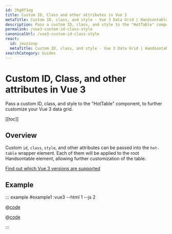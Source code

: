```yaml
---
id: 2kg0f1og
title: Custom ID, Class and other attributes in Vue 3
metaTitle: Custom ID, class, and style - Vue 3 Data Grid | Handsontable
description: Pass a custom ID, class, and style to the "HotTable" component, to further customize your Vue 3 data grid.
permalink: /vue3-custom-id-class-style
canonicalUrl: /vue3-custom-id-class-style
react:
  id: jeuzzosp
  metaTitle: Custom ID, class, and style - Vue 3 Data Grid | Handsontable
searchCategory: Guides
---
```


# Custom ID, Class, and other attributes in Vue 3

Pass a custom ID, class, and style to the "HotTable" component, to further customize your Vue 3 data grid.

[[toc]]

## Overview

Custom `id`, `class`, `style`, and other attributes can be passed into the `hot-table` wrapper element.
Each of them will be applied to the root Handsontable element, allowing further customization of the table.

[Find out which Vue 3 versions are supported](@/guides/integrate-with-vue3/vue3-installation/vue3-installation.md#vue-3-version-support)

## Example

::: example #example1 :vue3 --html 1 --js 2

@[code](@/content/guides/integrate-with-vue3/vue3-custom-id-class-style/vue/example1.html)

@[code](@/content/guides/integrate-with-vue3/vue3-custom-id-class-style/vue/example1.js)

:::
